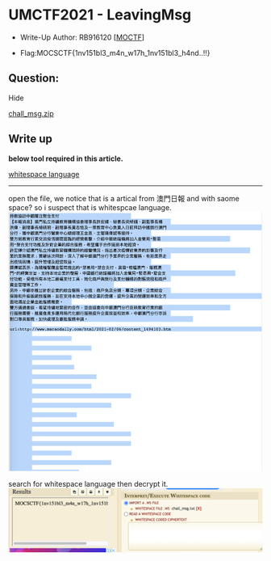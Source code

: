 # UMCTF2021 - LeavingMsg

- Write-Up Author: RB916120 \[[MOCTF](https://www.facebook.com/MOCSCTF)\]

- Flag:MOCSCTF{1nv151bl3_m4n_w17h_1nv151bl3_h4nd..!!}

## **Question:**
Hide

[chall_msg.zip](./chall_msg.zip)

## Write up
**below tool required in this article.**  

[whitespace language](https://www.dcode.fr/whitespace-language)

---

open the file, we notice that is a artical from 澳門日報 and with saome space? so i suspect that is whitespcae language.
![img](./img/1.png)

search for whitespace language then decrypt it.
![img](./img/2.png)


